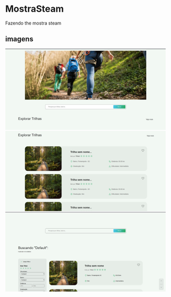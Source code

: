 # MostraSteam
Fazendo the mostra steam 

## imagens
![Descrição da imagem](/imgReadme/imagem1.png)
![Descrição da imagem](/imgReadme/imagem2.png)
![Descrição da imagem](/imgReadme/Imagem3.png)
